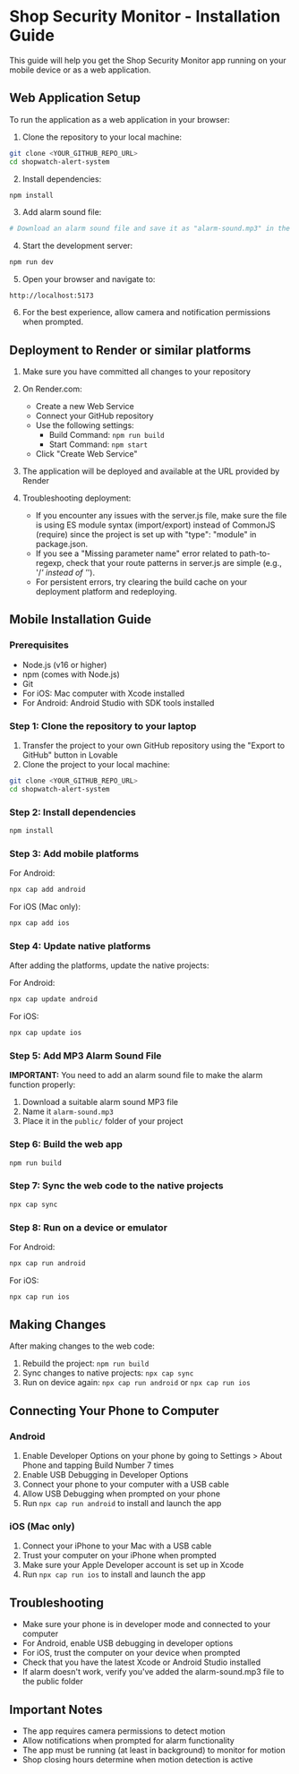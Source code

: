 # Shop Security Monitor - Installation Guide

This guide will help you get the Shop Security Monitor app running on your mobile device or as a web application.

## Web Application Setup

To run the application as a web application in your browser:

1. Clone the repository to your local machine:
```bash
git clone <YOUR_GITHUB_REPO_URL>
cd shopwatch-alert-system
```

2. Install dependencies:
```bash
npm install
```

3. Add alarm sound file:
```bash
# Download an alarm sound file and save it as "alarm-sound.mp3" in the public folder
```

4. Start the development server:
```bash
npm run dev
```

5. Open your browser and navigate to:
```
http://localhost:5173
```

6. For the best experience, allow camera and notification permissions when prompted.

## Deployment to Render or similar platforms

1. Make sure you have committed all changes to your repository

2. On Render.com:
   - Create a new Web Service
   - Connect your GitHub repository
   - Use the following settings:
     - Build Command: `npm run build`
     - Start Command: `npm start`
   - Click "Create Web Service"

3. The application will be deployed and available at the URL provided by Render

4. Troubleshooting deployment:
   - If you encounter any issues with the server.js file, make sure the file is using ES module syntax (import/export) instead of CommonJS (require) since the project is set up with "type": "module" in package.json.
   - If you see a "Missing parameter name" error related to path-to-regexp, check that your route patterns in server.js are simple (e.g., '/*' instead of '*').
   - For persistent errors, try clearing the build cache on your deployment platform and redeploying.

## Mobile Installation Guide

### Prerequisites

- Node.js (v16 or higher)
- npm (comes with Node.js)
- Git
- For iOS: Mac computer with Xcode installed
- For Android: Android Studio with SDK tools installed

### Step 1: Clone the repository to your laptop

1. Transfer the project to your own GitHub repository using the "Export to GitHub" button in Lovable
2. Clone the project to your local machine:
```bash
git clone <YOUR_GITHUB_REPO_URL>
cd shopwatch-alert-system
```

### Step 2: Install dependencies

```bash
npm install
```

### Step 3: Add mobile platforms

For Android:
```bash
npx cap add android
```

For iOS (Mac only):
```bash
npx cap add ios
```

### Step 4: Update native platforms

After adding the platforms, update the native projects:

For Android:
```bash
npx cap update android
```

For iOS:
```bash
npx cap update ios
```

### Step 5: Add MP3 Alarm Sound File

**IMPORTANT:** You need to add an alarm sound file to make the alarm function properly:

1. Download a suitable alarm sound MP3 file
2. Name it `alarm-sound.mp3`
3. Place it in the `public/` folder of your project

### Step 6: Build the web app

```bash
npm run build
```

### Step 7: Sync the web code to the native projects

```bash
npx cap sync
```

### Step 8: Run on a device or emulator

For Android:
```bash
npx cap run android
```

For iOS:
```bash
npx cap run ios
```

## Making Changes

After making changes to the web code:

1. Rebuild the project: `npm run build`
2. Sync changes to native projects: `npx cap sync`
3. Run on device again: `npx cap run android` or `npx cap run ios`

## Connecting Your Phone to Computer

### Android
1. Enable Developer Options on your phone by going to Settings > About Phone and tapping Build Number 7 times
2. Enable USB Debugging in Developer Options
3. Connect your phone to your computer with a USB cable
4. Allow USB Debugging when prompted on your phone
5. Run `npx cap run android` to install and launch the app

### iOS (Mac only)
1. Connect your iPhone to your Mac with a USB cable
2. Trust your computer on your iPhone when prompted
3. Make sure your Apple Developer account is set up in Xcode
4. Run `npx cap run ios` to install and launch the app

## Troubleshooting

- Make sure your phone is in developer mode and connected to your computer
- For Android, enable USB debugging in developer options
- For iOS, trust the computer on your device when prompted
- Check that you have the latest Xcode or Android Studio installed
- If alarm doesn't work, verify you've added the alarm-sound.mp3 file to the public folder

## Important Notes

- The app requires camera permissions to detect motion
- Allow notifications when prompted for alarm functionality
- The app must be running (at least in background) to monitor for motion
- Shop closing hours determine when motion detection is active

